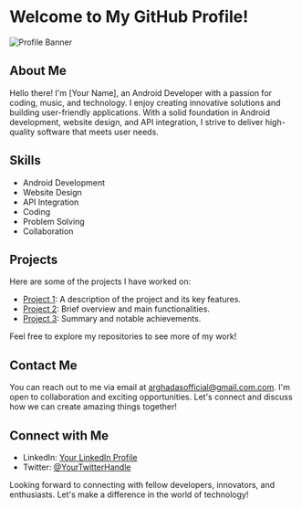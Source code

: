 # Welcome to My GitHub Profile!

![Profile Banner]([https://your-image-url.com](https://raw.githubusercontent.com/arghadasofficial/arghadasofficial/main/343106476_617276986981819_6945303499269019970_n.jpg))

## About Me

Hello there! I'm [Your Name], an Android Developer with a passion for coding, music, and technology. I enjoy creating innovative solutions and building user-friendly applications. With a solid foundation in Android development, website design, and API integration, I strive to deliver high-quality software that meets user needs.

## Skills

- Android Development
- Website Design
- API Integration
- Coding
- Problem Solving
- Collaboration

## Projects

Here are some of the projects I have worked on:

- [Project 1](https://github.com/your-username/project-1): A description of the project and its key features.
- [Project 2](https://github.com/your-username/project-2): Brief overview and main functionalities.
- [Project 3](https://github.com/your-username/project-3): Summary and notable achievements.

Feel free to explore my repositories to see more of my work!


## Contact Me

You can reach out to me via email at [arghadasofficial@gmail.com.com](mailto:arghadasofficial@gmail.com). I'm open to collaboration and exciting opportunities. Let's connect and discuss how we can create amazing things together!

## Connect with Me

- LinkedIn: [Your LinkedIn Profile](https://www.linkedin.com/in/your-username)
- Twitter: [@YourTwitterHandle](https://twitter.com/your-twitter-handle)

Looking forward to connecting with fellow developers, innovators, and enthusiasts. Let's make a difference in the world of technology!
